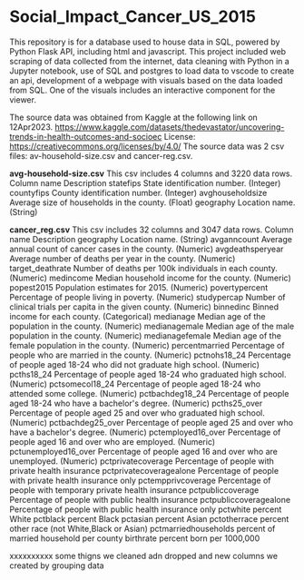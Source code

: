 # Social_Impact_Cancer_US_2015
This repository is for a database used to house data in SQL, powered by Python Flask API, including html and javascript.  This project included web scraping of data collected from the internet, data cleaning with Python in a Jupyter notebook, use of SQL and postgres to load data to vscode to create an api, development of a webpage with visuals based on the data loaded from SQL.  One of the visuals includes an interactive component for the viewer.

The source data was obtained from Kaggle at the following link on 12Apr2023.
https://www.kaggle.com/datasets/thedevastator/uncovering-trends-in-health-outcomes-and-socioec
License: https://creativecommons.org/licenses/by/4.0/
The source data was 2 csv files: av-household-size.csv and cancer-reg.csv.

**avg-household-size.csv**
This csv includes 4 columns and 3220 data rows.
Column name	Description
statefips	State identification number. (Integer)
countyfips	County identification number. (Integer)
avghouseholdsize	Average size of households in the county. (Float)
geography	Location name. (String)

**cancer_reg.csv**
This csv includes 32 columns and 3047 data rows.
Column name	Description
geography	Location name. (String)
avganncount	Average annual count of cancer cases in the county. (Numeric)
avgdeathsperyear	Average number of deaths per year in the county. (Numeric)
target_deathrate	Number of deaths per 100k individuals in each county. (Numeric)
medincome	Median household income for the county. (Numeric)
popest2015	Population estimates for 2015. (Numeric)
povertypercent	Percentage of people living in poverty. (Numeric)
studypercap	Number of clinical trials per capita in the given county. (Numeric)
binnedinc	Binned income for each county. (Categorical)
medianage	Median age of the population in the county. (Numeric)
medianagemale	Median age of the male population in the county. (Numeric)
medianagefemale	Median age of the female population in the county. (Numeric)
percentmarried	Percentage of people who are married in the county. (Numeric)
pctnohs18_24	Percentage of people aged 18-24 who did not graduate high school. (Numeric)
pcths18_24	Percentage of people aged 18-24 who graduated high school. (Numeric)
pctsomecol18_24	Percentage of people aged 18-24 who attended some college. (Numeric)
pctbachdeg18_24	Percentage of people aged 18-24 who have a bachelor's degree. (Numeric)
pcths25_over	Percentage of people aged 25 and over who graduated high school. (Numeric)
pctbachdeg25_over	Percentage of people aged 25 and over who have a bachelor's degree. (Numeric)
pctemployed16_over	Percentage of people aged 16 and over who are employed. (Numeric)
pctunemployed16_over	Percentage of people aged 16 and over who are unemployed. (Numeric)
pctprivatecoverage	Percentage of people with private health insurance
pctprivatecoveragealone	Percentage of people with private health insurance only
pctempprivcoverage	Percentage of people with temporary private health insurance
pctpubliccoverage	Percentage of people with public health insurance
pctpubliccoveragealone	Percentage of people with public health insurance only
pctwhite	percent White
pctblack	percent Black
pctasian	percent Asian
pctotherrace	percent other race (not White,Black or Asian)
pctmarriedhouseholds	percent of married household per county
birthrate	percent born per 1000,000

xxxxxxxxxx some thigns we cleaned adn dropped and new columns we created by grouping data


